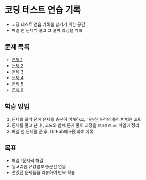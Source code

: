 # 코딩 테스트 연습 기록
- 코딩 테스트 연습 기록을 남기기 위한 공간
- 매일 한 문제씩 풀고 그 풀이 과정을 기록

## 문제 목록
- [문제 1](문제1/문제설명.md)
- [문제 2](문제2/문제설명.md)
- [문제 3](문제3/문제설명.md)
- [문제 4](문제4/문제설명.md)
- [문제 5](문제5/문제설명.md)
- [문제 6](문제6/문제설명.md)

## 학습 방법
1. 문제를 풀기 전에 문제를 충분히 이해하고, 가능한 최적의 풀이 방법을 고민
2. 문제를 풀고 난 후, 코드와 함께 문제 풀이 과정을 `문제설명.md` 파일에 정리
3. 매일 한 문제를 푼 후, GitHub에 커밋하여 기록

## 목표
- 매일 1문제씩 해결
- 알고리즘 유형별로 충분한 연습
- 풀었던 문제들을 리뷰하여 반복 학습
